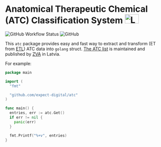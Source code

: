 # Anatomical Therapeutic Chemical (ATC) Classification System [<img src="https://github.com/google/region-flags/blob/gh-pages/svg/LV.svg" width="45" height="30" alt="Latviski">](https://github.com/expect-digital/atc/README.lv.md)

![GitHub Workflow Status](https://img.shields.io/github/workflow/status/expect-digital/atc/Check) ![GitHub](https://img.shields.io/github/license/expect-digital/atc)

This ```atc``` package provides easy and fast way to extract and transform (ET from [ETL](https://en.wikipedia.org/wiki/Extract,_transform,_load)) ATC data into ```golang``` struct. [The ATC list](https://www.zva.gov.lv/lv/veselibas-aprupes-specialistiem-un-iestadem/zales/atk-klasifikacija) is maintained and published by [ZVA](https://www.zva.gov.lv/en) in Latvia.

For example:

```go
package main

import (
  "fmt"

  "github.com/expect-digital/atc"
)

func main() {
  entries, err := atc.Get()
  if err != nil {
    panic(err)
  }

  fmt.Printf("%+v", entries)
}
```